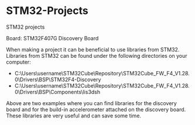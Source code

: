# STM32-Projects
STM32 projects

Board: STM32F407G Discovery Board

When making a project it can be beneficial to use libraries from STM32.
Libraries from STM32 can be found under the following directories on your computer: 

* C:\Users\username\STM32Cube\Repository\STM32Cube_FW_F4_V1.28.0\Drivers\BSP\STM32F4-Discovery 
* C:\Users\username\STM32Cube\Repository\STM32Cube_FW_F4_V1.28.0\Drivers\BSP\Components\lis3dsh

Above are two examples where you can find libraries for the discovery board and for the build-in accelerometer attached on the discovery board.
These libraries are very useful and can save some time.

